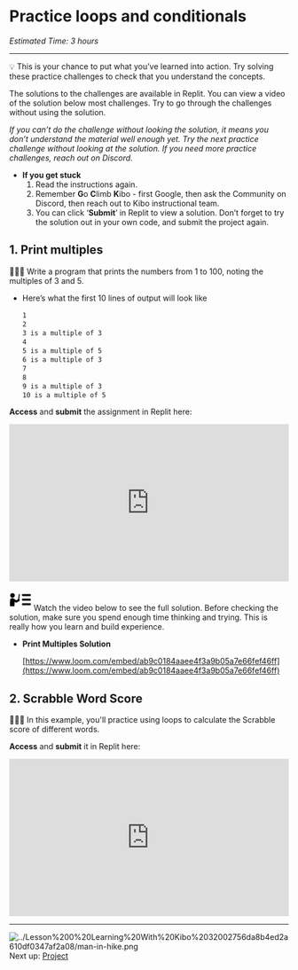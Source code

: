 # Practice loops and conditionals

*Estimated Time: 3 hours*

---

<aside>


💡 This is your chance to put what you’ve learned into action. Try solving these practice challenges to check that you understand the concepts.

The solutions to the challenges are available in Replit. You can view a video of the solution below most challenges. Try to go through the challenges without using the solution. 

*If you can’t do the challenge without looking the solution, it means you don’t understand the material well enough yet. Try the next practice challenge without looking at the solution. If you need more practice challenges, reach out on Discord.*

- **If you get stuck**
    1. Read the instructions again.
    2. Remember **G**o **C**limb **K**ibo - first Google, then ask the Community on Discord, then reach out to Kibo instructional team.
    3. You can click ‘**Submit**’ in Replit to view a solution. Don’t forget to try the solution out in your own code, and submit the project again.
</aside>

## 1. Print multiples

<aside>


👩🏿‍💻 Write a program that prints the numbers from 1 to 100, noting the multiples of 3 and 5.

- Here’s what the first 10 lines of output will look like
    
    ```
    1
    2
    3 is a multiple of 3
    4
    5 is a multiple of 5
    6 is a multiple of 3
    7
    8
    9 is a multiple of 3
    10 is a multiple of 5
    ```
    

**Access** and **submit** the assignment in Replit here: <div style="position: relative; padding-bottom: 56.25%; height: 0;"><iframe src="https://replit.com/team/kibo-fpwp5/P31-Print-Multiples" frameborder="0" webkitallowfullscreen mozallowfullscreen allowfullscreen style="position: absolute; top: 0; left: 0; width: 100%; height: 100%;"></iframe></div> 

</aside>

<aside>


<img src="../instruction.png" alt="../instruction.png" width="40px" /> Watch the video below to see the full solution. Before checking the solution, make sure you spend enough time thinking and trying. This is really how you learn and build experience.

- **Print Multiples Solution**
    
    [https://www.loom.com/embed/ab9c0184aaee4f3a9b05a7e66fef46ff](https://www.loom.com/embed/ab9c0184aaee4f3a9b05a7e66fef46ff)
    
</aside>

## 2. Scrabble Word Score

<aside>


👩🏿‍💻 In this example, you'll practice using loops to calculate the Scrabble score of different words.

**Access** and **submit** it in Replit here: <div style="position: relative; padding-bottom: 56.25%; height: 0;"><iframe src="https://replit.com/team/kibo-fpwp5/P32-Scrabble-Word-Score" frameborder="0" webkitallowfullscreen mozallowfullscreen allowfullscreen style="position: absolute; top: 0; left: 0; width: 100%; height: 100%;"></iframe></div> 

</aside>

---

<aside>


<img src="../Lesson%200%20Learning%20With%20Kibo%2032002756da8b4ed2a610df0347af2a08/man-in-hike.png" alt="../Lesson%200%20Learning%20With%20Kibo%2032002756da8b4ed2a610df0347af2a08/man-in-hike.png" width="40px" /> Next up: [Project](/future-proof-with-python-april-2022/loops/project.md)

</aside>